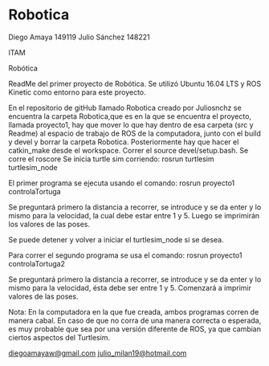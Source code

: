 # Robotica
Diego Amaya 149119
Julio Sánchez 148221

ITAM

Robótica

ReadMe del primer proyecto de Robótica.
Se utilizó Ubuntu 16.04 LTS y ROS Kinetic como entorno para este proyecto.

En el repositorio de gitHub llamado Robotica creado por Juliosnchz se encuentra la carpeta Robotica,que es en la que se encuentra el proyecto, llamada proyecto1, hay que mover lo que hay dentro de esa carpeta (src y Readme) al espacio de trabajo de ROS de la computadora, junto con el build y devel y borrar la carpeta Robotica.
Posteriormente hay que hacer el catkin_make desde el workspace.
Correr el source devel/setup.bash.
Se corre el roscore
Se inicia turtle sim corriendo: rosrun turtlesim turtlesim_node

El primer programa se ejecuta usando el comando:
rosrun proyecto1 controlaTortuga

Se preguntará primero la distancia a recorrer, se introduce y se da enter y lo mismo para la velocidad, la cual debe estar entre 1 y 5.
Luego se imprimirán los valores de las poses.

Se puede detener y volver a iniciar el turtlesim_node si se desea.

Para correr el segundo programa se usa el comando:
rosrun proyecto1 controlaTortuga2

Se preguntará primero la distancia a recorrer, se introduce y se da enter y lo mismo para la velocidad, ésta debe ser entre 1 y 5.
Comenzará a imprimir valores de las poses.

Nota: En la computadora en la que fue creada, ambos programas corren de manera cabal. En caso de que no corra de una manera correcta o esperada, es muy probable que sea por una versión diferente de ROS, ya que cambian ciertos aspectos del Turtlesim.

diegoamayaw@gmail.com
julio_milan19@hotmail.com 
